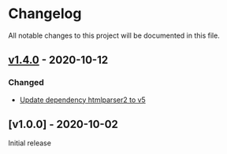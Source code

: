 # Changelog
All notable changes to this project will be documented in this file.

<a name="v1.4.0"></a>
## [v1.4.0](https://github.com/rubensworks/microdata-rdf-streaming-parser.js/compare/v1.3.0...v1.4.0) - 2020-10-12

### Changed
* [Update dependency htmlparser2 to v5](https://github.com/rubensworks/microdata-rdf-streaming-parser.js/commit/2b89e7ae7e1a839fd5170a352aeb8ad8bbb50447)

<a name="v1.0.0"></a>
## [v1.0.0] - 2020-10-02

Initial release
